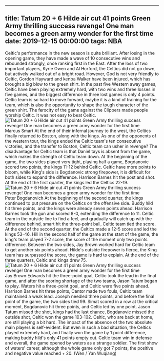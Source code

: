 
---
title: Tatum 20 + 6 Hilde air cut 41 points Green Army thrilling success revenge! One man becomes a green army wonder for the first time
date: 2019-12-15 00:00:00
tags:  NBA
---
Celtic's performance in the new season is quite brilliant. After losing in the opening game, they have made a wave of 10 consecutive wins and rebounded strongly, once ranking first in the East. After the loss of two important players, Kyrie Owen and Al Horford, the Celtics did not go down, but actively walked out of a bright road. However, God is not very friendly to Celtic, Gordon Hayward and kenba Walker have been injured, which has brought a big blow to the green shirt.
In the past five Western away games, Celtic have been playing extremely hard, with two wins and three losses in five games, and the biggest difference in three lost games is only 4 points. Celtic team is so hard to move forward, maybe it is a kind of training for the team, which is also the opportunity to shape the tough character of the green shirt. The ferocity of the game against the Clippers made people worship Celtic. It was not easy to beat Celtic.
![Tatum 20 + 6 Hilde air cut 41 points Green Army thrilling success revenge! One man becomes a green army wonder for the first time](0b5e18f13c21443f994a9b2aeed3d204.jpg)
Marcus Smart 
At the end of their infernal journey to the west, the Celtics finally returned to Boston, along with the kings. As one of the opponents of the western tour, the kings ended the Celtic team's ten consecutive victories, and the transfer to Boston, Celtic team can usher in revenge? The disadvantage for Celtic team is that Daniel tays is absent from the game, which makes the strength of Celtic team down.
At the beginning of the game, the two sides played very tight, playing half a game, Bogdanovic scored two points, the kings 11-12 behind Celtic. Celtic have more points to bloom, while King's side is Bogdanovic strong firepower, it is difficult for both sides to expand the difference. Harrison Barnes hit the post and shot. At the end of the first quarter, the kings led the Celtics 22-19.
![Tatum 20 + 6 Hilde air cut 41 points Green Army thrilling success revenge! One man becomes a green army wonder for the first time](e4bae5fbba8246e49ac6d603f1a840bf.jpg)
Peter Bogdanovich 
At the beginning of the second quarter, the kings continued to put pressure on the Celtics on the offensive side. Buddy hild hit three points, and the kings were already seven points ahead. Harrison Barnes took the gun and scored 8-0, extending the difference to 11. Celtic team in the outside line to find a feel, and gradually will catch up with the difference behind, smart hit the three-point ball, Celtic team tied the score.
At the end of the second quarter, the Celtics made a 12-5 score and led the kings 53-46.
Hill in the second half of the game at the start of the game, the king's team played 7-2 score, the score of the moment only two points difference. Between the two sides, Jay Brown worked hard for Celtic team to get another six points ahead. Hilde's outside firepower is fierce, the King team has surpassed the score, the game is hard to explain. At the end of the three quarters, Celtic and kings drew 75.
![Tatum 20 + 6 Hilde air cut 41 points Green Army thrilling success revenge! One man becomes a green army wonder for the first time](a9d3ccdd41fe4bec97dd30a16ab688f6.jpg)
Jay Brown
Edwards hit the three-point goal, Celtic took the lead in the final game, and after the scoring shortage of the two teams, Jason Tatum began to play. Waters hit a three-point goal, and Celtic were five points ahead. Harrison Barnes hit three points, Cantor made two fouls, Celtic team maintained a weak lead. Joseph needled three points, and before the final point of the game, the two sides tied 99.
Simat scored in a row at the critical moment, Bogdanovic hit three points, and Celtic led by one point. Jason Tatum missed the shot, kings had the last chance, Bogdanovic missed the outside shot, Celtic won the game 103-102.
Celtic, who are back at home, are still playing a bit hard. The impact of the absence of the two absolute main players is self-evident. But even in such a bad situation, the Celtics played extremely hard, and finally won the game by 1 point difference, making buddy hild's only 41 points empty cut. Celtic team win in defense and overall, the game opened by waters as a strange soldier.
The first show of waters' career, although the whole game only got 7 points, the positive and negative value reached + 20.
(Wen / Yan Wuqiang)